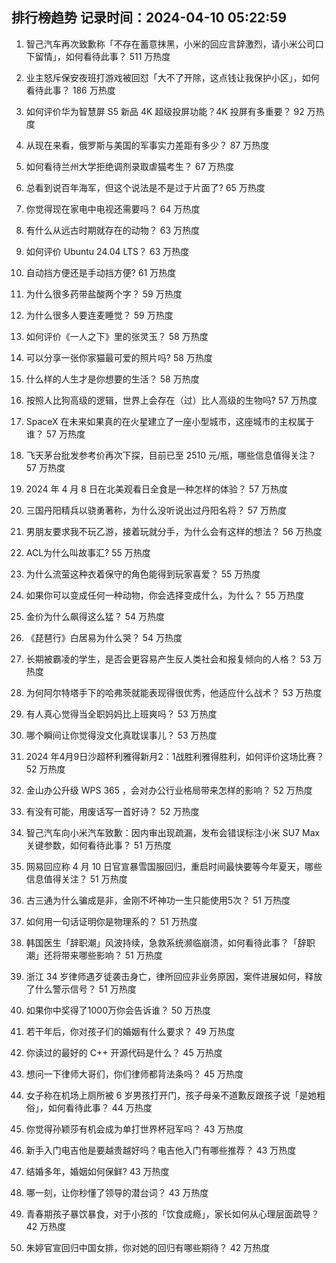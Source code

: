 
## 排行榜趋势 记录时间：2024-04-10 05:22:59
  
  1. 智己汽车再次致歉称「不存在蓄意抹黑，小米的回应言辞激烈，请小米公司口下留情」，如何看待此事？ 511 万热度
    
  2. 业主怒斥保安夜班打游戏被回怼「大不了开除，这点钱让我保护小区」，如何看待此事？ 186 万热度
    
  3. 如何评价华为智慧屏 S5 新品 4K 超级投屏功能？4K 投屏有多重要？ 92 万热度
    
  4. 从现在来看，俄罗斯与美国的军事实力差距有多少？ 87 万热度
    
  5. 如何看待兰州大学拒绝调剂录取虐猫考生？ 67 万热度
    
  6. 总看到说百年海军，但这个说法是不是过于片面了? 65 万热度
    
  7. 你觉得现在家电中电视还需要吗？ 64 万热度
    
  8. 有什么从远古时期就存在的动物？ 63 万热度
    
  9. 如何评价 Ubuntu 24.04 LTS？ 63 万热度
    
  10. 自动挡方便还是手动挡方便? 61 万热度
    
  11. 为什么很多药带盐酸两个字？ 59 万热度
    
  12. 为什么很多人要连麦睡觉？ 59 万热度
    
  13. 如何评价《一人之下》里的张灵玉？ 58 万热度
    
  14. 可以分享一张你家猫最可爱的照片吗? 58 万热度
    
  15. 什么样的人生才是你想要的生活？ 58 万热度
    
  16. 按照人比狗高级的逻辑，世界上会存在（过）比人高级的生物吗? 57 万热度
    
  17. SpaceX 在未来如果真的在火星建立了一座小型城市，这座城市的主权属于谁？ 57 万热度
    
  18. 飞天茅台批发参考价再次下探，目前已至 2510 元/瓶，哪些信息值得关注？ 57 万热度
    
  19. 2024 年 4 月 8 日在北美观看日全食是一种怎样的体验？ 57 万热度
    
  20. 三国丹阳精兵以骁勇著称，为什么没听说出过丹阳名将？ 57 万热度
    
  21. 男朋友要求我不玩乙游，接着玩就分手，为什么会有这样的想法？ 56 万热度
    
  22. ACL为什么叫故事汇? 55 万热度
    
  23. 为什么流萤这种衣着保守的角色能得到玩家喜爱？ 55 万热度
    
  24. 如果你可以变成任何一种动物，你会选择变成什么，为什么？ 55 万热度
    
  25. 金价为什么飙得这么猛？ 54 万热度
    
  26. 《琵琶行》白居易为什么哭？ 54 万热度
    
  27. 长期被霸凌的学生，是否会更容易产生反人类社会和报复倾向的人格？ 53 万热度
    
  28. 为何阿尔特塔手下的哈弗茨就能表现得很优秀，他适应什么战术？ 53 万热度
    
  29. 有人真心觉得当全职妈妈比上班爽吗？ 53 万热度
    
  30. 哪个瞬间让你觉得没文化真耽误事儿？ 53 万热度
    
  31. 2024 年4月9日沙超杯利雅得新月2：1战胜利雅得胜利，如何评价这场比赛？ 52 万热度
    
  32. 金山办公升级 WPS 365 ，会对办公行业格局带来怎样的影响？ 52 万热度
    
  33. 有没有可能，用废话写一首好诗？ 52 万热度
    
  34. 智己汽车向小米汽车致歉：因内审出现疏漏，发布会错误标注小米 SU7 Max 关键参数，如何看待此事？ 51 万热度
    
  35. 网易回应称 4 月 10 日官宣暴雪国服回归，重启时间最快要等今年夏天，哪些信息值得关注？ 51 万热度
    
  36. 古三通为什么骗成是非，金刚不坏神功一生只能使用5次？ 51 万热度
    
  37. 如何用一句话证明你是物理系的？ 51 万热度
    
  38. 韩国医生「辞职潮」风波持续，急救系统濒临崩溃，如何看待此事？「辞职潮」还将带来哪些影响？ 51 万热度
    
  39. 浙江 34 岁律师遇歹徒袭击身亡，律所回应非业务原因，案件进展如何，释放了什么警示信号？ 51 万热度
    
  40. 如果你中奖得了1000万你会告诉谁？ 50 万热度
    
  41. 若干年后，你对孩子们的婚姻有什么要求？ 49 万热度
    
  42. 你读过的最好的 C++ 开源代码是什么？ 45 万热度
    
  43. 想问一下律师大哥们，你们律师都背法条吗？ 45 万热度
    
  44. 女子称在机场上厕所被 6 岁男孩打开门，孩子母亲不道歉反跟孩子说「是她粗俗」，如何看待此事？ 44 万热度
    
  45. 你觉得孙颖莎有机会成为单打世界杯冠军吗？ 43 万热度
    
  46. 新手入门电吉他是要越贵越好吗？电吉他入门有哪些推荐？ 43 万热度
    
  47. 结婚多年，婚姻如何保鲜? 43 万热度
    
  48. 哪一刻，让你秒懂了领导的潜台词？ 43 万热度
    
  49. 青春期孩子暴饮暴食，对于小孩的「饮食成瘾」，家长如何从心理层面疏导？ 42 万热度
    
  50. 朱婷官宣回归中国女排，你对她的回归有哪些期待？ 42 万热度
    